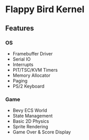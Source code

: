 # Flappy Bird Kernel

## Features
### OS
- Framebuffer Driver
- Serial IO
- Interrupts
- PIT/TSC/KVM Timers
- Memory Allocator
- Paging
- PS/2 Keyboard

### Game
- Bevy ECS World
- State Management
- Basic 2D Physics
- Sprite Rendering
- Game Over & Score Display